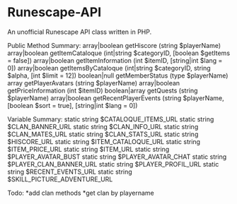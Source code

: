 Runescape-API
=============

An unofficial Runescape API class written in PHP.

Public Method Summary:
array|boolean getHiscore (string $playerName)
array|boolean getItemCataloque (int|string $categoryID, [boolean $getItems = false])
array|boolean getItemInformation (int $itemID, [string|int $lang = 0])
array|boolean getItemsByCataloque (int|string $categoryID, string $alpha, [int $limit = 12])
boolean|null getMemberStatus (type $playerName)
array getPlayerAvatars (string $playerName)
array|boolean getPriceInformation (int $itemID)
boolean|array getQuests (string $playerName)
array|boolean getRecentPlayerEvents (string $playerName, [boolean $sort = true], [string|int $lang = 0])

Variable Summary:
static string $CATALOQUE_ITEMS_URL
static string $CLAN_BANNER_URL
static string $CLAN_INFO_URL
static string $CLAN_MATES_URL
static string $CLAN_STATS_URL
static string $HISCORE_URL
static string $ITEM_CATALOQUE_URL
static string $ITEM_PRICE_URL
static string $ITEM_URL
static string $PLAYER_AVATAR_BUST
static string $PLAYER_AVATAR_CHAT
static string $PLAYER_CLAN_BANNER_URL
static string $PLAYER_PROFIL_URL
static string $RECENT_EVENTS_URL
static string $SKILL_PICTURE_ADVENTURE_URL

Todo:
*add clan methods
*get clan by playername
